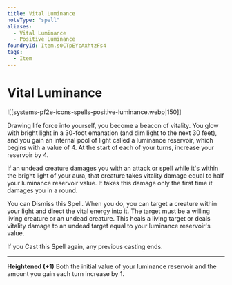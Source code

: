```yaml
---
title: Vital Luminance
noteType: "spell"
aliases:
  - Vital Luminance
  - Positive Luminance
foundryId: Item.s0CTpEYcAxhtzFs4
tags:
  - Item
---
```


# Vital Luminance
![[systems-pf2e-icons-spells-positive-luminance.webp|150]]

Drawing life force into yourself, you become a beacon of vitality. You glow with bright light in a 30-foot emanation (and dim light to the next 30 feet), and you gain an internal pool of light called a luminance reservoir, which begins with a value of 4. At the start of each of your turns, increase your reservoir by 4.

If an undead creature damages you with an attack or spell while it's within the bright light of your aura, that creature takes vitality damage equal to half your luminance reservoir value. It takes this damage only the first time it damages you in a round.

You can Dismiss this Spell. When you do, you can target a creature within your light and direct the vital energy into it. The target must be a willing living creature or an undead creature. This heals a living target or deals vitality damage to an undead target equal to your luminance reservoir's value.

If you Cast this Spell again, any previous casting ends.

* * *

**Heightened (+1)** Both the initial value of your luminance reservoir and the amount you gain each turn increase by 1.
